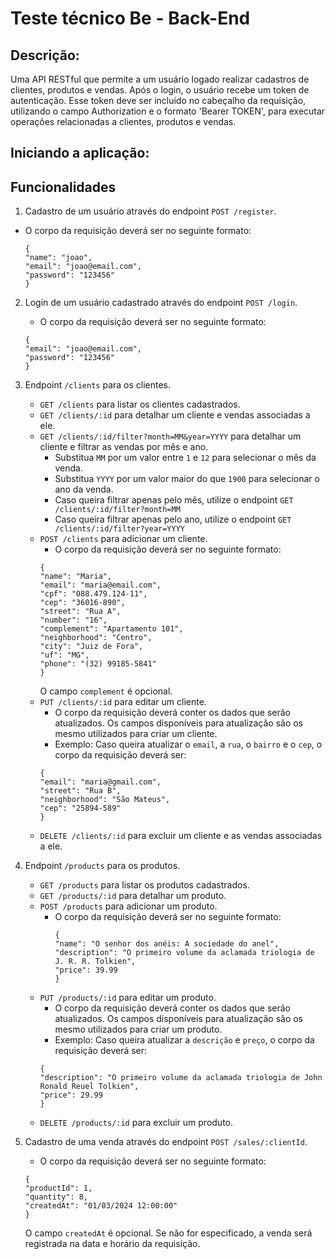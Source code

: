 # Teste técnico Be - Back-End

## Descrição:
Uma API RESTful que permite a um usuário logado realizar cadastros de clientes, produtos e vendas. Após o login, o usuário recebe um token de autenticação. Esse token deve ser incluído no cabeçalho da requisição, utilizando o campo Authorization e o formato 'Bearer TOKEN', para executar operações relacionadas a clientes, produtos e vendas.

## Iniciando a aplicação:

## Funcionalidades
1. Cadastro de um usuário através do endpoint ```POST /register```.
  - O corpo da requisição deverá ser no seguinte formato:
    ```
    {
    "name": "joao",
    "email": "joao@email.com",
    "password": "123456"
    }
    ```
    
2. Login de um usuário cadastrado através do endpoint ```POST /login```.
   - O corpo da requisição deverá ser no seguinte formato:
   ```
   {
   "email": "joao@email.com",
   "password": "123456"
   }
   ```

3. Endpoint ```/clients``` para os clientes.
   - ```GET /clients``` para listar os clientes cadastrados.
   - ```GET /clients/:id``` para detalhar um cliente e vendas associadas a ele.
   - ```GET /clients/:id/filter?month=MM&year=YYYY``` para detalhar um cliente e filtrar as vendas por mês e ano.
     - Substitua ```MM``` por um valor entre ```1``` e ```12``` para selecionar o mês da venda.
     - Substitua ```YYYY``` por um valor maior do que ```1900``` para selecionar o ano da venda.
     - Caso queira filtrar apenas pelo mês, utilize o endpoint ```GET /clients/:id/filter?month=MM```
     - Caso queira filtrar apenas pelo ano, utilize o endpoint ```GET /clients/:id/filter?year=YYYY```
   - ```POST /clients``` para adicionar um cliente.
     - O corpo da requisição deverá ser no seguinte formato:
      ```
      {
      "name": "Maria",
      "email": "maria@email.com",
      "cpf": "088.479.124-11",
      "cep": "36016-890",
      "street": "Rua A",
      "number": "16",
      "complement": "Apartamento 101",
      "neighborhood": "Centro",
      "city": "Juiz de Fora",
      "uf": "MG",
      "phone": "(32) 99185-5841"
      }
      ```
      O campo ```complement``` é opcional.
   - ```PUT /clients/:id``` para editar um cliente.
     - O corpo da requisição deverá conter os dados que serão atualizados. Os campos disponíveis para atualização são os mesmo utilizados para criar um cliente.
     - Exemplo: Caso queira atualizar o ```email```, a ```rua```, o ```bairro``` e o ```cep```, o corpo da requisição deverá ser:
      ```
      {
      "email": "maria@gmail.com",
      "street": "Rua B",
      "neighborhood": "São Mateus",
      "cep": "25894-589"
      }
      ```
   - ```DELETE /clients/:id``` para excluir um cliente e as vendas associadas a ele.
  
4. Endpoint ```/products``` para os produtos.
   - ```GET /products``` para listar os produtos cadastrados.
   - ```GET /products/:id``` para detalhar um produto.
   - ```POST /products``` para adicionar um produto.
     - O corpo da requisição deverá ser no seguinte formato:
       ```
       {
       "name": "O senhor dos anéis: A sociedade do anel",
       "description": "O primeiro volume da aclamada triologia de J. R. R. Tolkien",
       "price": 39.99
       }
       ```
   - ```PUT /products/:id``` para editar um produto.
     - O corpo da requisição deverá conter os dados que serão atualizados. Os campos disponíveis para atualização são os mesmo utilizados para criar um produto.
     - Exemplo: Caso queira atualizar a ```descrição``` e ```preço```, o corpo da requisição deverá ser:
     ```
     {
     "description": "O primeiro volume da aclamada triologia de John Ronald Reuel Tolkien",
     "price": 29.99
     }
     ```
   - ```DELETE /products/:id``` para excluir um produto.
     
5. Cadastro de uma venda através do endpoint ```POST /sales/:clientId```.
   - O corpo da requisição deverá ser no seguinte formato:
   ```
   {
   "productId": 1,
   "quantity": 8,
   "createdAt": "01/03/2024 12:00:00"
   }
   ```
   O campo ```createdAt``` é opcional. Se não for especificado, a venda será registrada na data e horário da requisição.
       

